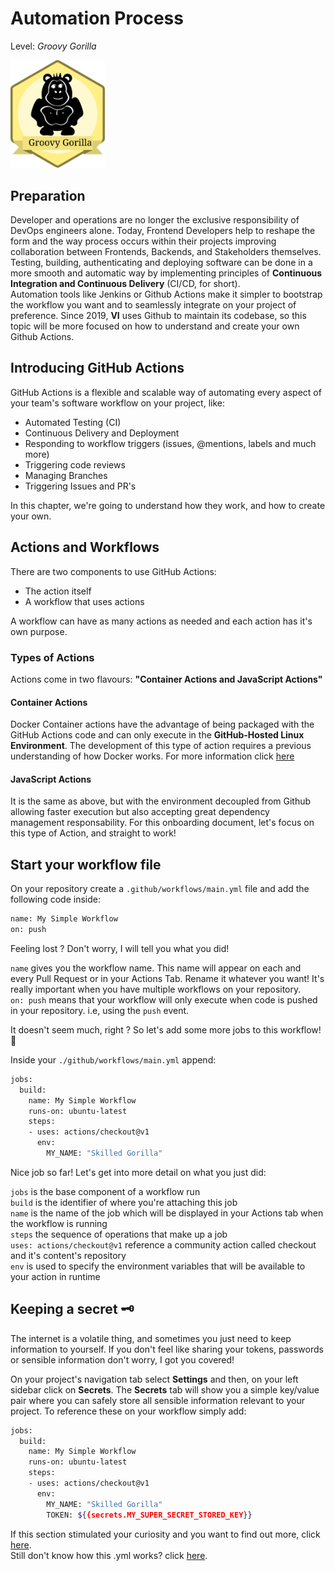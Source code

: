 # Automation Process
Level: *Groovy Gorilla*

<img src="./assets/gorilla_badge.svg" width="30%" height="auto" alt="groovy_gorilla">

## Preparation

Developer and operations are no longer the exclusive responsibility of DevOps engineers alone. Today, Frontend Developers help to reshape the form and the way process occurs within their projects improving collaboration between Frontends, Backends, and Stakeholders themselves. <br/>
Testing, building, authenticating and deploying software can be done in a more smooth and automatic way by implementing principles of **Continuous Integration and Continuous Delivery** (CI/CD, for short).<br/>
Automation tools like Jenkins or Github Actions make it simpler to bootstrap the workflow you want and to seamlessly integrate on your project of preference. Since 2019, **VI** uses Github to maintain its codebase, so this topic will be more focused on how to understand and create your own Github Actions.

## Introducing GitHub Actions

GitHub Actions is a flexible and scalable way of automating every aspect of your team's software workflow on your project, like:

  - Automated Testing (CI)
  - Continuous Delivery and Deployment
  - Responding to workflow triggers (issues, @mentions, labels and much more)
  - Triggering code reviews
  - Managing Branches
  - Triggering Issues and PR's

In this chapter, we're going to understand how they work, and how to create your own.

## Actions and Workflows

There are two components to use GitHub Actions:
  - The action itself
  - A workflow that uses actions

A workflow can have as many actions as needed and each action has it's own purpose.

### Types of Actions

Actions come in two flavours: **"Container Actions and JavaScript Actions"**

#### Container Actions

Docker Container actions have the advantage of being packaged with the GitHub Actions code and can only execute in the **GitHub-Hosted Linux Environment**. The development of this type of action requires a previous understanding of how Docker works. For more information click [here](https://help.github.com/en/actions/automating-your-workflow-with-github-actions/creating-a-docker-container-action)

#### JavaScript Actions

It is the same as above, but with the environment decoupled from Github allowing faster execution but also accepting great dependency management responsability. For this onboarding document, let's focus on this type of Action, and straight to work!

## Start your workflow file

On your repository create a ```.github/workflows/main.yml``` file and add the following code inside:

```sh
name: My Simple Workflow
on: push
```

Feeling lost ? Don't worry, I will tell you what you did!

```name``` gives you the workflow name. This name will appear on each and every Pull Request or in your Actions Tab. Rename it whatever you want! It's really important when you have multiple workflows on your repository. <br/>
```on: push``` means that your workflow will only execute when code is pushed in your repository. i.e, using the ```push``` event.

It doesn't seem much, right ? So let's add some more jobs to this workflow! 💼

Inside your ```./github/workflows/main.yml``` append:

```sh
jobs:
  build:
    name: My Simple Workflow
    runs-on: ubuntu-latest    
    steps:
    - uses: actions/checkout@v1
      env:
        MY_NAME: "Skilled Gorilla"
```

Nice job so far! Let's get into more detail on what you just did:

```jobs``` is the base component of a workflow run <br />
```build``` is the identifier of where you're attaching this job<br />
```name``` is the name of the job which will be displayed in your Actions tab when the workflow is running<br />
```steps``` the sequence of operations that make up a job<br />
```uses: actions/checkout@v1``` reference a community action called checkout and it's content's repository<br />
```env``` is used to specify the environment variables that will be available to your action in runtime<br />

## Keeping a secret 🗝️

The internet is a volatile thing, and sometimes you just need to keep information to yourself. If you don't feel like sharing your tokens, passwords or sensible information don't worry, I got you covered!<br/>

On your project's navigation tab select **Settings** and then, on your left sidebar click on **Secrets**.
The **Secrets** tab will show you a simple key/value pair where you can safely store all sensible information relevant to your project. To reference these on your workflow simply add:

```sh
jobs:
  build:
    name: My Simple Workflow
    runs-on: ubuntu-latest    
    steps:
    - uses: actions/checkout@v1
      env:
        MY_NAME: "Skilled Gorilla"
        TOKEN: ${{secrets.MY_SUPER_SECRET_STORED_KEY}}
```

If this section stimulated your curiosity and you want to find out more, click [here](https://help.github.com/en/actions/automating-your-workflow-with-github-actions/creating-a-javascript-action).<br/>
Still don't know how this .yml works? click [here](https://www.codeproject.com/Articles/1214409/Learn-YAML-in-five-minutes).

<authors-component v-bind:authors="[
    {
      username: 'tiagoaguiar31',
      name: 'Tiago Aguiar'
    },]"/>

